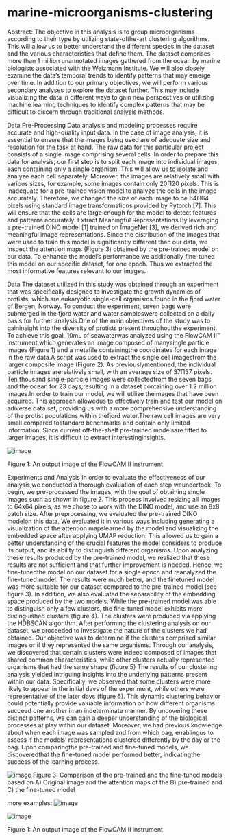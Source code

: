 # marine-microorganisms-clustering

Abstract: The objective in this analysis is to group microorganisms according to their type by utilizing state-ofthe-art clustering algorithms. This will allow us to better understand the different species in the dataset and the various characteristics that define them. The dataset comprises more than 1 million unannotated images gathered from the ocean by marine biologists associated with the Weizmann Institute. We will also closely examine the data’s temporal trends to identify patterns that may emerge over time. In addition to our primary objectives, we will perform various secondary analyses to explore the dataset further. This may include visualizing the data in different ways to gain new perspectives or utilizing machine learning techniques to identify complex patterns that may be difficult to discern through traditional analysis methods.

Data Pre-Processing
Data analysis and modeling processes require accurate and high-quality input data. In the case of image analysis, it is essential to ensure that the images being used are of adequate size and resolution for the task at hand. The raw data for this particular project consists of a single image comprising several cells. In order to prepare this data for analysis, our first step is to split each image into individual images, each containing only a single organism. This will allow us to isolate and analyze each cell separately. Moreover, the images are relatively small with various sizes, for example, some images contain only 20Π20 pixels. This is inadequate for a pre-trained vision model to analyze the cells in the image accurately. Therefore, we changed the size of each image to be 64Π64 pixels using standard image transformations provided by Pytorch [7]. This will ensure that the cells are large enough for the model to detect features and patterns accurately.
Extract Meaningful Representations
By leveraging a pre-trained DINO model [1] trained on ImageNet [3], we derived rich and meaningful image representations. Since the distribution of the images that were used to train this model is significantly different than our data, we inspect the attention maps (Figure 3) obtained by the pre-trained model on our data. To enhance the model’s performance we additionally fine-tuned this model on our specific dataset, for one epoch. Thus we extracted the most informative features relevant to our images.

Data
The dataset utilized in this study was obtained through an experiment that was specifically designed to investigate the growth dynamics of protists, which are eukaryotic single-cell organisms found in the fjord water of Bergen, Norway. To conduct the experiment, seven bags were submerged in the fjord water and water sampleswere collected on a daily basis for further analysis.One of the main objectives of the study was to gaininsight into the diversity of protists present throughoutthe experiment. To achieve this goal, 10mL of seawaterwas analyzed using the FlowCAM II™ instrument,which generates an image composed of manysingle particle images (Figure 1) and a metafile containingthe coordinates for each image in the raw data.A script was used to extract the single cell imagesfrom the larger composite image (Figure 2). As previouslymentioned, the individual particle images arerelatively small, with an average size of 37Π37 pixels. Ten thousand single-particle images were collectedfrom the seven bags and the ocean for 23 days,resulting in a dataset containing over 1.2 million images.In order to train our model, we will utilize theimages that have been acquired. This approach allowedus to effectively train and test our model on adiverse data set, providing us with a more comprehensive understanding of the protist populations within thefjord water.The raw cell images are very small compared tostandard benchmarks and contain only limited information. Since current off-the-shelf pre-trained modelsare fitted to larger images, it is difficult to extract interestinginsights.

![image](https://github.com/user-attachments/assets/4a2ae41d-1f45-4f45-a4e1-cb7d54237d99)

Figure 1: An output image of the FlowCAM II instrument

Experiments and Analysis
In order to evaluate the effectiveness of our analysis,we conducted a thorough evaluation of each step weundertook. To begin, we pre-processed the images, with the goal of obtaining single images such as shown in figure 2. This process involved resizing all images to 64x64 pixels, as we chose to work with the DINO model, and use an 8x8 patch size. After preprocessing, we evaluated the pre-trained DINO modelon this data. We evaluated it in various ways including generating a visualization of the attention mapslearned by the model and visualizing the embedded space after applying UMAP reduction. This allowed us to gain a better understanding of the crucial features the model considers to produce its output, and its ability to distinguish different organisms. Upon analyzing these results produced by the pre-trained model, we realized that these results are not sufficient and that further improvement is needed. Hence, we fine-tunedthe model on our dataset for a single epoch and reanalyzed the fine-tuned model. The results were much better, and the finetuned model was more suitable for our dataset compared to the pre-trained model (see figure 3). In addition, we also evaluated the separability of the embedding space produced by the two models. While the pre-trained model was able to distinguish only a few clusters, the fine-tuned model exhibits more distinguished clusters (figure 4). The clusters were produced via applying the HDBSCAN algorithm. After performing the clustering analysis on our dataset, we proceeded to investigate the nature of the clusters we had obtained. Our objective was to determine if the clusters comprised similar images or if they represented the same organisms. Through our analysis, we discovered that certain clusters were indeed composed of images that shared common characteristics, while other clusters actually represented organisms that had the same shape (figure 5) The results of our clustering analysis yielded intriguing insights into the underlying patterns present within our data. Specifically, we observed that some clusters were more likely to appear in the initial days of the experiment, while others were representative of the later days (figure 6). This dynamic clustering behavior could potentially provide valuable information on how different organisms succeed one another in an indeterminate manner. By uncovering these distinct patterns, we can gain a deeper understanding of the biological processes at play within our dataset. Moreover, we had previous knowledge about when each image was sampled and from which bag, enablingus to assess if the models’ representations clustered differently by the day or the bag. Upon comparingthe pre-trained and fine-tuned models, we discoveredthat the fine-tuned model performed better, indicatingthe success of the learning process.

![image](https://github.com/user-attachments/assets/c6270015-42bf-463a-b7d7-e01047e98f7f)
Figure 3: Comparison of the pre-trained and the fine-tuned models based on A) Original image and the attention maps of the B) pre-trained and C) the fine-tuned model

more examples:
![image](https://github.com/user-attachments/assets/087786e2-de15-4a95-aa80-2badf301067b)


![image](https://github.com/user-attachments/assets/c8a37ca7-92a7-4787-8661-9f60abc9d179)

Figure 1: An output image of the FlowCAM II instrument
